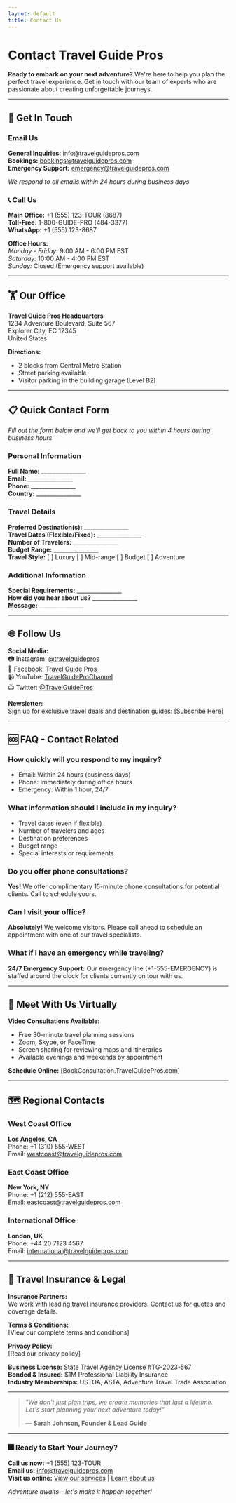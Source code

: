 ```yaml
---
layout: default
title: Contact Us
---
```


# Contact Travel Guide Pros

**Ready to embark on your next adventure?** We're here to help you plan the perfect travel experience. Get in touch with our team of experts who are passionate about creating unforgettable journeys.

---

## 📧 Get In Touch

### Email Us
**General Inquiries:** info@travelguidepros.com  
**Bookings:** bookings@travelguidepros.com  
**Emergency Support:** emergency@travelguidepros.com  

*We respond to all emails within 24 hours during business days*

### 📞 Call Us
**Main Office:** +1 (555) 123-TOUR (8687)  
**Toll-Free:** 1-800-GUIDE-PRO (484-3377)  
**WhatsApp:** +1 (555) 123-8687  

**Office Hours:**  
*Monday - Friday:* 9:00 AM - 6:00 PM EST  
*Saturday:* 10:00 AM - 4:00 PM EST  
*Sunday:* Closed (Emergency support available)

---

## 🏋️ Our Office

**Travel Guide Pros Headquarters**  
1234 Adventure Boulevard, Suite 567  
Explorer City, EC 12345  
United States  

**Directions:**  
- 2 blocks from Central Metro Station
- Street parking available
- Visitor parking in the building garage (Level B2)

---

## 📋 Quick Contact Form

*Fill out the form below and we'll get back to you within 4 hours during business hours*

### Personal Information
**Full Name:** ________________  
**Email:** ________________  
**Phone:** ________________  
**Country:** ________________  

### Travel Details
**Preferred Destination(s):** ________________  
**Travel Dates (Flexible/Fixed):** ________________  
**Number of Travelers:** ________________  
**Budget Range:** ________________  
**Travel Style:** [ ] Luxury [ ] Mid-range [ ] Budget [ ] Adventure  

### Additional Information
**Special Requirements:** ________________  
**How did you hear about us?** ________________  
**Message:** ________________  

---

## 🌐 Follow Us

**Social Media:**  
📷 Instagram: [@travelguidepros](https://instagram.com/travelguidepros)  
📸 Facebook: [Travel Guide Pros](https://facebook.com/travelguidepros)  
📹 YouTube: [TravelGuideProChannel](https://youtube.com/travelguideprocessional)  
📺 Twitter: [@TravelGuidePros](https://twitter.com/travelguidepros)  

**Newsletter:**  
Sign up for exclusive travel deals and destination guides: [Subscribe Here]

---

## 🆘 FAQ - Contact Related

### How quickly will you respond to my inquiry?
- Email: Within 24 hours (business days)
- Phone: Immediately during office hours
- Emergency: Within 1 hour, 24/7

### What information should I include in my inquiry?
- Travel dates (even if flexible)
- Number of travelers and ages
- Destination preferences
- Budget range
- Special interests or requirements

### Do you offer phone consultations?
**Yes!** We offer complimentary 15-minute phone consultations for potential clients. Call to schedule yours.

### Can I visit your office?
**Absolutely!** We welcome visitors. Please call ahead to schedule an appointment with one of our travel specialists.

### What if I have an emergency while traveling?
**24/7 Emergency Support:** Our emergency line (+1-555-EMERGENCY) is staffed around the clock for clients currently on tour with us.

---

## 🎥 Meet With Us Virtually

**Video Consultations Available:**  
- Free 30-minute travel planning sessions
- Zoom, Skype, or FaceTime
- Screen sharing for reviewing maps and itineraries
- Available evenings and weekends by appointment

**Schedule Online:** [BookConsultation.TravelGuidePros.com]

---

## 🗺️ Regional Contacts

### West Coast Office
**Los Angeles, CA**  
Phone: +1 (310) 555-WEST  
Email: westcoast@travelguidepros.com  

### East Coast Office
**New York, NY**  
Phone: +1 (212) 555-EAST  
Email: eastcoast@travelguidepros.com  

### International Office
**London, UK**  
Phone: +44 20 7123 4567  
Email: international@travelguidepros.com  

---

## 📝 Travel Insurance & Legal

**Insurance Partners:**  
We work with leading travel insurance providers. Contact us for quotes and coverage details.

**Terms & Conditions:**  
[View our complete terms and conditions]

**Privacy Policy:**  
[Read our privacy policy]

**Business License:** State Travel Agency License #TG-2023-567  
**Bonded & Insured:** $1M Professional Liability Insurance  
**Industry Memberships:** USTOA, ASTA, Adventure Travel Trade Association

---

> *"We don't just plan trips, we create memories that last a lifetime. Let's start planning your next adventure today!"*
> 
> — **Sarah Johnson, Founder & Lead Guide**

---

### 🎆 Ready to Start Your Journey?

**Call us now:** +1 (555) 123-TOUR  
**Email us:** info@travelguidepros.com  
**Visit us online:** [View our services](/services) | [Learn about us](/about)  

*Adventure awaits – let's make it happen together!*
